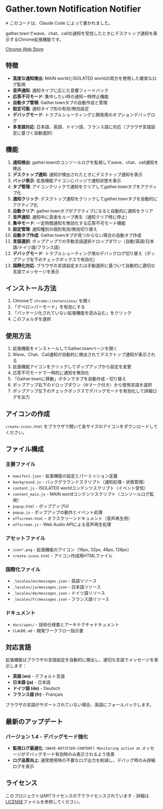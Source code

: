 # Gather.town Notification Notifier

※ このコードは、Claude Code によって書かれました。

gather.townでwave、chat、callの通知を受信したときにデスクトップ通知を表示するChrome拡張機能です。

[Chrome Web Store](https://chromewebstore.google.com/detail/gathertown-wavechat-notif/ipilclmmmipimknhiklcnpidkcdjooad?authuser=0)

## 特徴

- **高度な通知検出**: MAIN worldとISOLATED worldの両方を使用した確実なログ監視
- **音声通知**: 通知タイプに応じた音響フィードバック
- **応答不可モード**: 集中したい時の通知一時停止機能
- **自動タブ管理**: Gather.townタブの自動作成と管理
- **設定可能**: 通知タイプ別の有効/無効設定
- **デバッグモード**: トラブルシューティングと開発用のオプションデバッグログ
- **多言語対応**: 日本語、英語、ドイツ語、フランス語に対応（ブラウザ言語設定に基づく自動選択）

## 機能

1. **通知検出**: gather.townのコンソールログを監視してwave、chat、call通知を検出
2. **デスクトップ通知**: 通知が検出されたときにデスクトップ通知を表示
3. **バッジ表示**: 拡張機能アイコンにバッジで通知状態を表示
4. **タブ管理**: アイコンクリックで通知をクリアしてgather.townタブをアクティブ化
5. **通知クリック**: デスクトップ通知をクリックしてgather.townタブを自動的にアクティブ化
6. **自動クリア**: gather.townタブがアクティブになると自動的に通知をクリア
7. **音声通知**: 通知中に音楽をループ再生（通知クリア時に停止）
8. **集中モード**: 一定時間通知を無効化する応答不可モード機能
9. **設定管理**: 通知種別の個別有効/無効切り替え
10. **自動タブ作成**: Gather.townタブが見つからない場合の自動タブ作成
11. **言語選択**: ポップアップでの手動言語選択ドロップダウン（自動/英語/日本語/ドイツ語/フランス語）
12. **デバッグモード**: トラブルシューティング用のデバッグログ切り替え（ポップアップ左下のチェックボックスで有効化）
13. **国際化対応**: ブラウザの言語設定または手動選択に基づいて自動的に適切な言語でメッセージを表示

## インストール方法

1. Chromeで `chrome://extensions/` を開く
2. 「デベロッパーモード」を有効にする
3. 「パッケージ化されていない拡張機能を読み込む」をクリック
4. このフォルダを選択

## 使用方法

1. 拡張機能をインストールしてGather.townページを開く
2. Wave、Chat、Call通知が自動的に検出されてデスクトップ通知が表示される
3. 拡張機能アイコンをクリックしてポップアップから設定を変更
4. 応答不可モードで一時的に通知を無効化
5. 「Gather.townに移動」ボタンでタブを自動作成・切り替え
6. ポップアップ右下のドロップダウン（🌐マーク付き）から使用言語を選択
7. ポップアップ左下のチェックボックスでデバッグモードを有効化して詳細ログを出力

## アイコンの作成

`create-icons.html` をブラウザで開いて各サイズのアイコンをダウンロードしてください。

## ファイル構成

### 主要ファイル
- `manifest.json` - 拡張機能の設定とパーミッション定義
- `background.js` - バックグラウンドスクリプト（通知処理・状態管理）
- `content.js` - ISOLATED worldコンテンツスクリプト（イベント受信）
- `content_main.js` - MAIN worldコンテンツスクリプト（コンソールログ監視）
- `popup.html` - ポップアップUI
- `popup.js` - ポップアップの動作とイベント処理
- `offscreen.html` - オフスクリーンドキュメント（音声再生用）
- `offscreen.js` - Web Audio APIによる音声再生処理

### アセットファイル
- `icon*.png` - 拡張機能のアイコン（16px, 32px, 48px, 128px）
- `create-icons.html` - アイコン作成用HTMLファイル

### 国際化ファイル
- `_locales/en/messages.json` - 英語リソース
- `_locales/ja/messages.json` - 日本語リソース
- `_locales/de/messages.json` - ドイツ語リソース
- `_locales/fr/messages.json` - フランス語リソース

### ドキュメント
- `docs/spec/` - 技術仕様書とアーキテクチャドキュメント
- `CLAUDE.md` - 開発ワークフロー指示書

## 対応言語

拡張機能はブラウザの言語設定を自動的に検出し、適切な言語でメッセージを表示します：

- **英語 (en)** - デフォルト言語
- **日本語 (ja)** - 日本語
- **ドイツ語 (de)** - Deutsch
- **フランス語 (fr)** - Français

ブラウザの言語がサポートされていない場合、英語にフォールバックします。

## 最新のアップデート

### バージョン 1.4 - デバッグモード強化
- **監視ログ最適化**: `[WAVE-NOTIFIER-CONTENT] Monitoring active at` メッセージがデバッグモード有効時のみ表示されるよう改善
- **ログ品質向上**: 通常使用時の不要なログ出力を削減し、デバッグ時のみ詳細ログを表示

## ライセンス

このプロジェクトはMITライセンスの下でライセンスされています - 詳細は[LICENSE](LICENSE)ファイルを参照してください。
